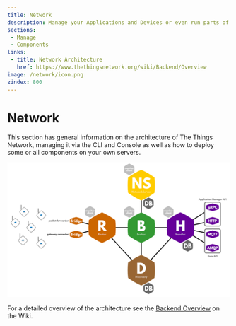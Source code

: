 ```yaml
---
title: Network
description: Manage your Applications and Devices or even run parts of the network on your own servers.
sections:
 - Manage
 - Components
links:
 - title: Network Architecture
   href: https://www.thethingsnetwork.org/wiki/Backend/Overview
image: /network/icon.png
zindex: 800
---
```


# Network

This section has general information on the architecture of The Things Network, managing it via the CLI and Console as well as how to deploy some or all components on your own servers.

![Architecture](architecture.png)

For a detailed overview of the architecture see the [Backend Overview](https://www.thethingsnetwork.org/wiki/Backend/Overview) on the Wiki.
